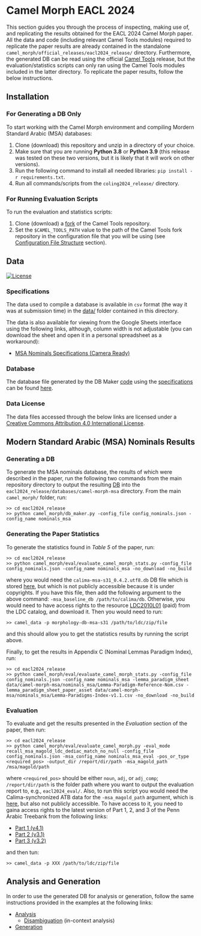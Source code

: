 # Camel Morph EACL 2024

This section guides you through the process of inspecting, making use of, and replicating the results obtained for the EACL 2024 Camel Morph paper. All the data and code (including relevant Camel Tools modules) required to replicate the paper results are already contained in the standalone `camel_morph/official_releases/eacl2024_release/` directory. Furthermore, the generated DB can be read using the official [Camel Tools](https://github.com/CAMeL-Lab/camel_tools) release, but the evaluation/statistics scripts can only ran using the Camel Tools modules included in the latter directory. To replicate the paper results, follow the below instructions.

## Installation

### For Generating a DB Only

To start working with the Camel Morph environment and compiling Mordern Standard Arabic (MSA) databases:

1. Clone (download) this repository and unzip in a directory of your choice.
2. Make sure that you are running **Python 3.8** or **Python 3.9** (this release was tested on these two versions, but it is likely that it will work on other versions).
3. Run the following command to install all needed libraries: `pip install -r requirements.txt`.
4. Run all commands/scripts from the `coling2024_release/` directory.

### For Running Evaluation Scripts

To run the evaluation and statistics scripts:

1. Clone (download) a [fork](https://github.com/christios/camel_tools) of the Camel Tools repository.
2. Set the `$CAMEL_TOOLS_PATH` value to the path of the Camel Tools fork repository in the configuration file that you will be using (see [Configuration File Structure](../../README.md/#configuration-file-structure) section).

## Data

[![License](https://mirrors.creativecommons.org/presskit/buttons/80x15/svg/by.svg)](https://creativecommons.org/licenses/by/4.0/)

### Specifications

The data used to compile a database is available in `csv` format (the way it was at submission time) in the [data/](./data/) folder contained in this directory.

The data is also available for viewing from the Google Sheets interface using the following links, although, column width is not adjustable (you can download the sheet and open it in a personal spreadsheet as a workaround):

- [MSA Nominals Specifications (Camera Ready)](https://docs.google.com/spreadsheets/d/1T5-tY_bfvCW579P-NY7nOxxlq4P2MQ7vmWg_IWn_35Q/edit#gid=1109514510)

### Database

The database file generated by the DB Maker [code](./camel_morph/db_maker.py) using the [specifications](#specifications) can be found [here](./databases/camel-morph-msa/).

### Data License

The data files accessed through the below links are licensed under a [Creative Commons Attribution 4.0 International License](https://creativecommons.org/licenses/by/4.0/).

## Modern Standard Arabic (MSA) Nominals Results

### Generating a DB

To generate the MSA nominals database, the results of which were described in the paper, run the following two commands from the main repository directory to output the resulting [DB](./databases/camel-morph-msa/msa_nom_eacl2024.db) into the `eacl2024_release/databases/camel-morph-msa` directory. From the main `camel_morph/` folder, run:

    >> cd eacl2024_release
    >> python camel_morph/db_maker.py -config_file config_nominals.json -config_name nominals_msa 

### Generating the Paper Statistics

To generate the statistics found in *Table 5* of the paper, run:

    >> cd eacl2024_release
    >> python camel_morph/eval/evaluate_camel_morph_stats.py -config_file config_nominals.json -config_name nominals_msa -no_download -no_build

where you would need the `calima-msa-s31_0.4.2.utf8.db` DB file which is stored [here](https://drive.google.com/file/d/1ggbUpaXJ_-jiGhmpGsMRpd9SwM0wZo17/view?usp=drive_link), but which is not publicly accessible because it is under copyrights. If you have this file, then add the following argument to the above command: `-msa_baseline_db /path/to/calima/db`. Otherwise, you would need to have access rights to the resource [LDC2010L01](https://catalog.ldc.upenn.edu/LDC2010L01) (paid) from the LDC catalog, and download it. Then you would need to run:

    >> camel_data -p morphology-db-msa-s31 /path/to/ldc/zip/file

and this should allow you to get the statistics results by running the script above.

Finally, to get the results in Appendix C (Nominal Lemmas Paradigm Index), run:

    >> cd eacl2024_release
    >> python camel_morph/eval/evaluate_camel_morph_stats.py -config_file config_nominals.json -config_name nominals_msa -lemma_paradigm_sheet data/camel-morph-msa/nominals_msa/Lemma-Paradigm-Reference-Nom.csv -lemma_paradigm_sheet_paper_asset data/camel-morph-msa/nominals_msa/Lemma-Paradigms-Index-v1.1.csv -no_download -no_build

### Evaluation

To evaluate and get the results presented in the *Evaluation* section of the paper, then run:

    >> cd eacl2024_release
    >> python camel_morph/eval/evaluate_camel_morph.py -eval_mode recall_msa_magold_ldc_dediac_match_no_null -config_file config_nominals.json -msa_config_name nominals_msa_eval -pos_or_type <required_pos> -output_dir /report/dir/path -msa_magold_path /msa/magold/path

where `<required_pos>` should be either `noun`, `adj`, or `adj_comp`; `/report/dir/path` is the folder path where you want to output the evaluation report to, e.g., `eacl2024_eval/`. Also, to run this script you would need the Calima-synchronized ATB data for the `-msa_magold_path` argument, which is [here](https://drive.google.com/file/d/1mVWONav2pxIdwBTJQaZovGpUqUIe3eBa/view?usp=drive_link), but also not publicly accessible. To have access to it, you need to gaina access rights to the latest version of Part 1, 2, and 3 of the Penn Arabic Treebank from the following links:

- [Part 1 (v4.1)](https://doi.org/10.35111/0bcd-4871)
- [Part 2 (v3.1)](https://doi.org/10.35111/bwn1-3f08)
- [Part 3 (v3.2)](https://doi.org/10.35111/g7a8-ez09)

and then tun:

    >> camel_data -p XXX /path/to/ldc/zip/file

## Analysis and Generation

In order to use the generated DB for analysis or generation, follow the same instructions provided in the examples at the following links:

- [Analysis](https://camel-tools.readthedocs.io/en/latest/api/morphology/analyzer.html)
  - [Disambiguation](https://camel-tools.readthedocs.io/en/latest/api/disambig/mle.html) (in-context analysis)
- [Generation](https://camel-tools.readthedocs.io/en/latest/api/morphology/generator.html)
